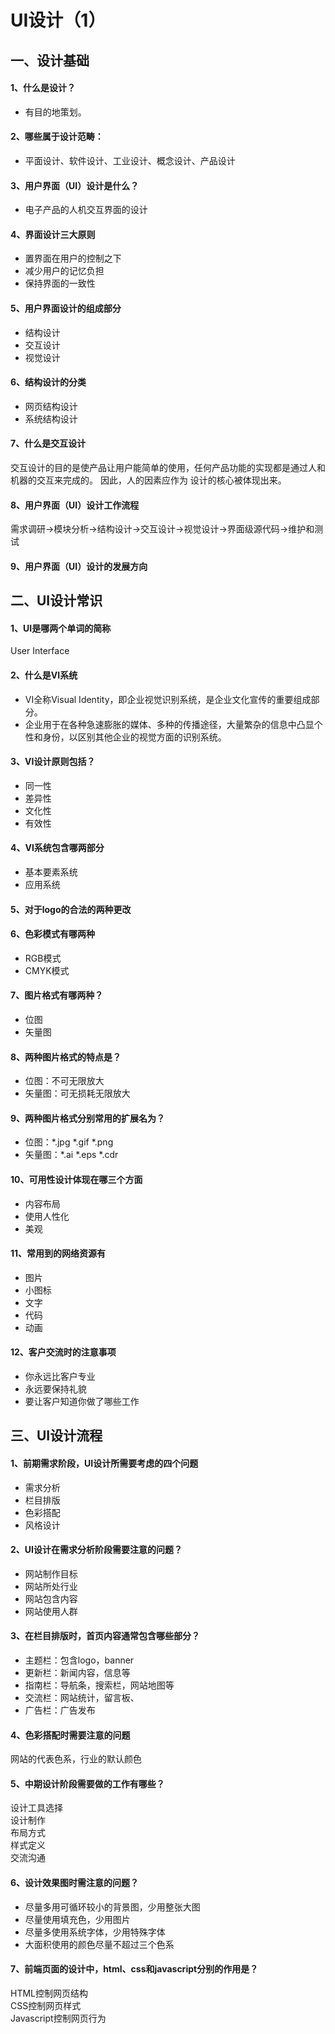 # UI设计（1）
## 一、设计基础
#### 1、什么是设计？
- 有目的地策划。
#### 2、哪些属于设计范畴：
- 平面设计、软件设计、工业设计、概念设计、产品设计
#### 3、用户界面（UI）设计是什么？
- 电子产品的人机交互界面的设计
#### 4、界面设计三大原则
- 置界面在用户的控制之下
- 减少用户的记忆负担
- 保持界面的一致性
#### 5、用户界面设计的组成部分
- 结构设计
- 交互设计
- 视觉设计
#### 6、结构设计的分类
- 网页结构设计
- 系统结构设计
#### 7、什么是交互设计
交互设计的目的是使产品让用户能简单的使用，任何产品功能的实现都是通过人和机器的交互来完成的。
因此，人的因素应作为 设计的核心被体现出来。

#### 8、用户界面（UI）设计工作流程
需求调研->模块分析->结构设计->交互设计->视觉设计->界面级源代码->维护和测试
#### 9、用户界面（UI）设计的发展方向

## 二、UI设计常识
#### 1、UI是哪两个单词的简称
User Interface
#### 2、什么是VI系统
- VI全称Visual Identity，即企业视觉识别系统，是企业文化宣传的重要组成部分。
- 企业用于在各种急速膨胀的媒体、多种的传播途径，大量繁杂的信息中凸显个性和身份，以区别其他企业的视觉方面的识别系统。
#### 3、VI设计原则包括？
- 同一性
- 差异性
- 文化性
- 有效性
#### 4、VI系统包含哪两部分
- 基本要素系统
- 应用系统
#### 5、对于logo的合法的两种更改

#### 6、色彩模式有哪两种
- RGB模式
- CMYK模式
#### 7、图片格式有哪两种？
- 位图
- 矢量图
#### 8、两种图片格式的特点是？
- 位图：不可无限放大
- 矢量图：可无损耗无限放大
#### 9、两种图片格式分别常用的扩展名为？
- 位图：*.jpg	*.gif	*.png
- 矢量图：*.ai	*.eps	*.cdr
#### 10、可用性设计体现在哪三个方面
- 内容布局
- 使用人性化
- 美观
#### 11、常用到的网络资源有
- 图片
- 小图标
- 文字
- 代码
- 动画
#### 12、客户交流时的注意事项
- 你永远比客户专业
- 永远要保持礼貌
- 要让客户知道你做了哪些工作
## 三、UI设计流程
#### 1、前期需求阶段，UI设计所需要考虑的四个问题
- 需求分析
- 栏目排版
- 色彩搭配
- 风格设计
#### 2、UI设计在需求分析阶段需要注意的问题？
- 网站制作目标
- 网站所处行业
- 网站包含内容
- 网站使用人群
#### 3、在栏目排版时，首页内容通常包含哪些部分？
- 主题栏：包含logo，banner
- 更新栏：新闻内容，信息等
- 指南栏：导航条，搜索栏，网站地图等
- 交流栏：网站统计，留言板、
- 广告栏：广告发布
#### 4、色彩搭配时需要注意的问题
  网站的代表色系，行业的默认颜色
#### 5、中期设计阶段需要做的工作有哪些？
  设计工具选择  
  设计制作  
  布局方式  
  样式定义  
  交流沟通
#### 6、设计效果图时需注意的问题？
- 尽量多用可循环较小的背景图，少用整张大图
- 尽量使用填充色，少用图片
- 尽量多使用系统字体，少用特殊字体
- 大面积使用的颜色尽量不超过三个色系
#### 7、前端页面的设计中，html、css和javascript分别的作用是？
  HTML控制网页结构  
  CSS控制网页样式  
  Javascript控制网页行为